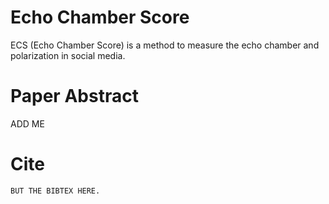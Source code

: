 # Echo Chamber Score
ECS (Echo Chamber Score) is a method to measure the echo chamber and polarization in social media.


# Paper Abstract
ADD ME



# Cite

```tex
BUT THE BIBTEX HERE.
```
